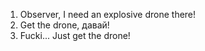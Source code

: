 1. Observer, I need an explosive drone there!
2. Get the drone, давай!
3. Fucki... Just get the drone!